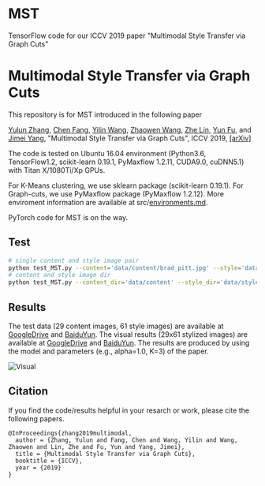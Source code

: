 # MST
TensorFlow code for our ICCV 2019 paper "Multimodal Style Transfer via Graph Cuts" 
# Multimodal Style Transfer via Graph Cuts
This repository is for MST introduced in the following paper

[Yulun Zhang](http://yulunzhang.com/), [Chen Fang](https://scholar.google.com/citations?user=Vu1OqIsAAAAJ&hl=en), [Yilin Wang](http://yilinwang.org), [Zhaowen Wang](https://scholar.google.com/citations?user=lwlYARMAAAAJ&hl=en), [Zhe Lin](https://sites.google.com/site/zhelin625/), [Yun Fu](http://www1.ece.neu.edu/~yunfu/), and [Jimei Yang](https://eng.ucmerced.edu/people/jyang44), "Multimodal Style Transfer via Graph Cuts", ICCV 2019, [[arXiv]](https://arxiv.org/pdf/1904.04443.pdf) 

The code is tested on Ubuntu 16.04 environment (Python3.6, TensorFlow1.2, scikit-learn 0.19.1, PyMaxflow 1.2.11, CUDA9.0, cuDNN5.1) with Titan X/1080Ti/Xp GPUs. 

For K-Means clustering, we use sklearn package (scikit-learn 0.19.1).
For Graph-cuts, we use PyMaxflow package (PyMaxflow 1.2.12).
More enviroment information are available at src/[environments.md](https://github.com/yulunzhang/MST/blob/master/src/environments.md).

PyTorch code for MST is on the way.

## Test
```bash
# single content and style image pair
python test_MST.py --content='data/content/brad_pitt.jpg' --style='data/style/sketch.jpg'
# content and style image dir
python test_MST.py --content_dir='data/content' --style_dir='data/style'

```

## Results
The test data (29 content images, 61 style images) are available at [GoogleDrive](https://drive.google.com/file/d/1lD6wi-Uaw5tymYBtjwe5tmhxGrJathLs/view?usp=sharing) and [BaiduYun](https://pan.baidu.com/s/1sF7pGD19umLaogAWIF8R_w).
The visual results (29x61 stylized images) are available at [GoogleDrive](https://drive.google.com/file/d/1nl9KuB9q_hcfzSKY1PBxSfpKQmNEhI9p/view?usp=sharing) and [BaiduYun](https://pan.baidu.com/s/14cJgqLpaw_A8bhSmlAGW7w). The results are produced by using the model and parameters (e.g., alpha=1.0, K=3) of the paper. 

![Visual](/data/visual_v4.png)

## Citation
If you find the code/results helpful in your resarch or work, please cite the following papers.
```
@InProceedings{zhang2019multimodal,
  author = {Zhang, Yulun and Fang, Chen and Wang, Yilin and Wang, Zhaowen and Lin, Zhe and Fu, Yun and Yang, Jimei},
  title = {Multimodal Style Transfer via Graph Cuts},
  booktitle = {ICCV},
  year = {2019}
}


